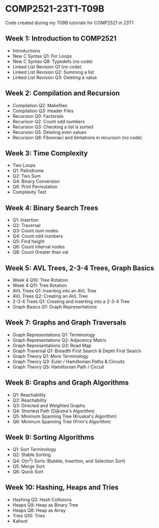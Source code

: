 # COMP2521-23T1-T09B

Code created during my T09B tutorials for COMP2521 in 23T1

## Week 1: Introduction to COMP2521

- Introductions
- New C Syntax Q1: For Loops
- New C Syntax Q8: Typedefs (no code)
- Linked List Revision Q1 (no code)
- Linked List Revision Q2: Summing a list
- Linked List Revision Q3: Deleting a value

## Week 2: Compilation and Recursion

- Compilation Q2: Makefiles
- Compilation Q3: Header Files
- Recursion Q0: Factorials
- Recurison Q2: Count odd numbers
- Recursion Q3: Checking a list is sorted
- Recursion Q5: Deleting even values
- Recursion Q6: Fibonnaci and limitations in recursion (no code)

## Week 3: Time Complexity

- Two Loops
- Q1: Palindrome
- Q2: Two Sum
- Q4: Binary Conversion
- Q6: Print Permutation
- Complexity Test

## Week 4: Binary Search Trees

- Q1: Insertion
- Q2: Traversal
- Q3: Count num nodes
- Q4: Count odd numbers
- Q5: Find height
- Q6: Count internal nodes
- Q8: Count Greater than val

## Week 5: AVL Trees, 2-3-4 Trees, Graph Basics

- Week 4 Q10: Tree Rotation
- Week 4 Q11: Tree Rotation
- AVL Trees Q1: Inserting into an AVL Tree
- AVL Trees Q2: Creating an AVL Tree
- 2-3-4 Trees Q1: Creating and inserting into a 2-3-4 Tree
- Graph Basics Q1: Graph Representations

## Week 7: Graphs and Graph Traversals

- Graph Representations Q1: Terminology
- Graph Representations Q2: Adjacency Matrix
- Graph Representations Q3: Road Map
- Graph Traversal Q1: Breadth First Search & Depth First Search
- Graph Theory Q1: More Terminology
- Graph Theory Q3: Euler / Hamiltonian Paths & Circuits
- Graph Theory Q5: Hamiltonian Path / Circuit

## Week 8: Graphs and Graph Algorithms

- Q1: Reachability
- Q2: Reachability
- Q3: Directed and Weighted Graphs
- Q4: Shortest Path (Dijkstra's Algorithm)
- Q5: Minimum Spanning Tree (Kruskal's Algorithm)
- Q6: Minimum Spanning Tree (Prim's Algorithm)

## Week 9: Sorting Algorithms

- Q1: Sort Terminology
- Q2: Stable Sorting
- Q4: $O(n^2)$ Sorts (Bubble, Insertion, and Selection Sort)
- Q5: Merge Sort
- Q6: Quick Sort

## Week 10: Hashing, Heaps and Tries

- Hashing Q3: Hash Collisions
- Heaps Q9: Heap as Binary Tree
- Heaps Q8: Heap as Array
- Tries Q10: Tries
- Kahoot

